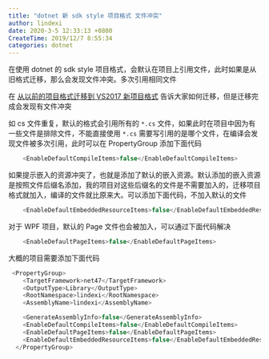```yaml
---
title: "dotnet 新 sdk style 项目格式 文件冲突"
author: lindexi
date: 2020-3-5 12:33:13 +0800
CreateTime: 2019/12/7 8:55:34
categories: dotnet
---
```


在使用 dotnet 的 sdk style 项目格式，会默认在项目上引用文件，此时如果是从旧格式迁移，那么会发现文件冲突。多次引用相同文件

<!--more-->


<!-- CreateTime:2019/12/7 8:55:34 -->

<!-- csdn -->

在 [从以前的项目格式迁移到 VS2017 新项目格式](https://blog.lindexi.com/post/%E4%BB%8E%E4%BB%A5%E5%89%8D%E7%9A%84%E9%A1%B9%E7%9B%AE%E6%A0%BC%E5%BC%8F%E8%BF%81%E7%A7%BB%E5%88%B0-VS2017-%E6%96%B0%E9%A1%B9%E7%9B%AE%E6%A0%BC%E5%BC%8F.html ) 告诉大家如何迁移，但是迁移完成会发现有文件冲突

如 cs 文件重复，默认的格式会引用所有的 `*.cs` 文件，如果此时在项目中因为有一些文件是排除文件，不能直接使用 `*.cs` 需要写引用的是哪个文件，在编译会发现文件被多次引用，此时可以在 PropertyGroup 添加下面代码

```csharp
    <EnableDefaultCompileItems>false</EnableDefaultCompileItems>
```
	
如果提示嵌入的资源冲突了，也就是添加了默认的嵌入资源。默认添加的嵌入资源是按照文件后缀名添加，我的项目对这些后缀名的文件是不需要加入的，迁移项目格式就加入，编译的文件就比原来大。可以添加下面代码，不加入默认的文件

```csharp
    <EnableDefaultEmbeddedResourceItems>false</EnableDefaultEmbeddedResourceItems>
```

对于 WPF 项目，默认的 Page 文件也会被加入，可以通过下面代码解决

```csharp
    <EnableDefaultPageItems>false</EnableDefaultPageItems>
```

大概的项目需要添加下面代码

```csharp
 <PropertyGroup>
    <TargetFramework>net47</TargetFramework>
    <OutputType>Library</OutputType>
    <RootNamespace>lindexi</RootNamespace>
    <AssemblyName>lindexi</AssemblyName>

    <GenerateAssemblyInfo>false</GenerateAssemblyInfo>
    <EnableDefaultCompileItems>false</EnableDefaultCompileItems>
    <EnableDefaultPageItems>false</EnableDefaultPageItems>
    <EnableDefaultEmbeddedResourceItems>false</EnableDefaultEmbeddedResourceItems>
  </PropertyGroup>
```

